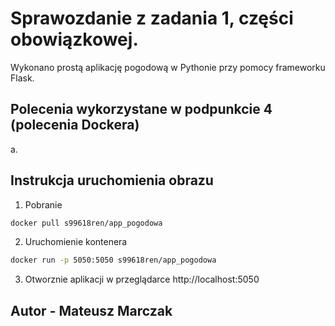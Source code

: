 # Sprawozdanie z zadania 1, części obowiązkowej. 
Wykonano prostą aplikację pogodową w Pythonie przy pomocy frameworku Flask.

## Polecenia wykorzystane w podpunkcie 4 (polecenia Dockera)
a.

## Instrukcja uruchomienia obrazu
1. Pobranie
  ```bash
  docker pull s99618ren/app_pogodowa
  ```
2. Uruchomienie kontenera
  ```bash
  docker run -p 5050:5050 s99618ren/app_pogodowa
  ```
3. Otworznie aplikacji w przeglądarce
  http://localhost:5050

## Autor - Mateusz Marczak
   
